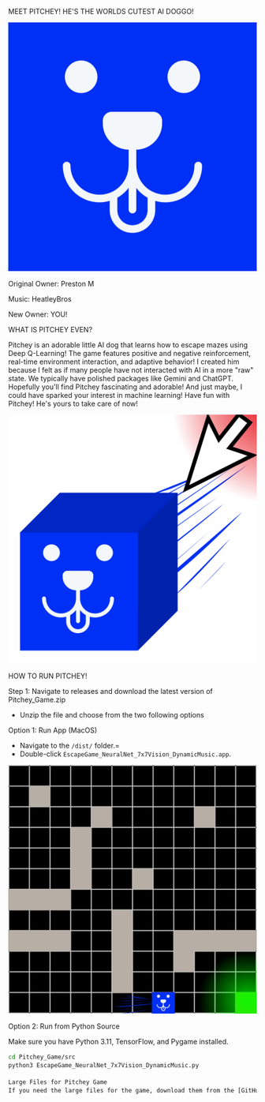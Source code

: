 MEET PITCHEY! HE'S THE WORLDS CUTEST AI DOGGO!

![image alt](https://github.com/BigWaveUh/Pitchey_Game/blob/main/PitcheyFace.png?raw=true)

Original Owner: Preston M

Music: HeatleyBros

New Owner: YOU!

WHAT IS PITCHEY EVEN?

Pitchey is an adorable little AI dog that learns how to escape mazes using Deep Q-Learning! The game features positive and negative reinforcement, real-time environment interaction, and adaptive behavior! I created him because I felt as if many people have not interacted with AI in a more "raw" state. We typically have polished packages like Gemini and ChatGPT. Hopefully you'll find Pitchey fascinating and adorable! And just maybe, I could have sparked your interest in machine learning! Have fun with Pitchey! He's yours to take care of now!

![image alt](https://github.com/BigWaveUh/Pitchey_Game/blob/main/PitcheyRun.png.png?raw=true)

HOW TO RUN PITCHEY!

Step 1: Navigate to releases and download the latest version of Pitchey_Game.zip
- Unzip the file and choose from the two following options

Option 1: Run App (MacOS)
- Navigate to the `/dist/` folder.\=
- Double-click `EscapeGame_NeuralNet_7x7Vision_DynamicMusic.app`.

![image alt](https://github.com/BigWaveUh/Pitchey_Game/blob/main/PitcheyEscape.png?raw=true)

Option 2: Run from Python Source

Make sure you have Python 3.11, TensorFlow, and Pygame installed.

```bash
cd Pitchey_Game/src
python3 EscapeGame_NeuralNet_7x7Vision_DynamicMusic.py

Large Files for Pitchey Game
If you need the large files for the game, download them from the [GitHub Release](https://github.com/BigWaveUh/Pitchey_Game/releases/tag/v1.0)

